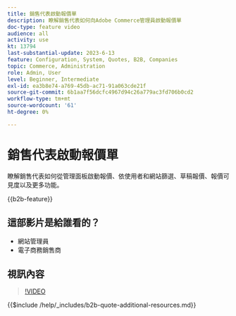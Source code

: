 ```yaml
---
title: 銷售代表啟動報價單
description: 瞭解銷售代表如何向Adobe Commerce管理員啟動報價單
doc-type: feature video
audience: all
activity: use
kt: 13794
last-substantial-update: 2023-6-13
feature: Configuration, System, Quotes, B2B, Companies
topic: Commerce, Administration
role: Admin, User
level: Beginner, Intermediate
exl-id: ea3b8e74-a769-45db-ac71-91a063cde21f
source-git-commit: 6b1aa7f56dcfc4967d94c26a779ac3fd706b0cd2
workflow-type: tm+mt
source-wordcount: '61'
ht-degree: 0%

---
```


# 銷售代表啟動報價單

瞭解銷售代表如何從管理面板啟動報價、依使用者和網站篩選、草稿報價、報價可見度以及更多功能。

{{b2b-feature}}

## 這部影片是給誰看的？

- 網站管理員
- 電子商務銷售商

## 視訊內容

>[!VIDEO](https://video.tv.adobe.com/v/3420390?learn=on)

{{$include /help/_includes/b2b-quote-additional-resources.md}}
